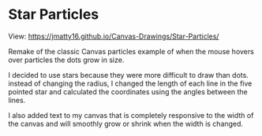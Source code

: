# Star Particles

View: https://jmatty16.github.io/Canvas-Drawings/Star-Particles/

Remake of the classic Canvas particles example of when the mouse hovers over particles the dots grow in size. 

I decided to use stars because they were more difficult to draw than dots. instead of changing the radius, I changed the length of each line in the five pointed star and calculated the coordinates using the angles between the lines. 

I also added text to my canvas that is completely responsive to the width of the canvas and will smoothly grow or shrink when the width is changed. 
